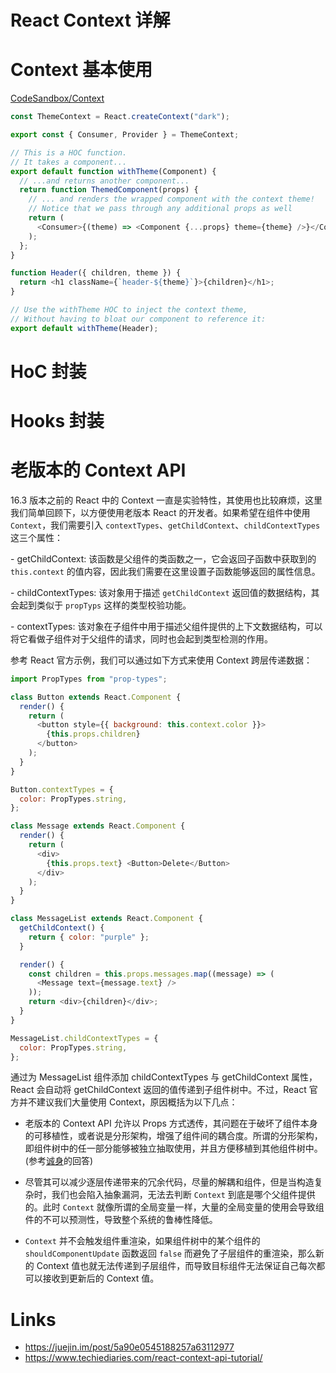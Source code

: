 # React Context 详解

# Context 基本使用

[CodeSandbox/Context](https://codesandbox.io/embed/1yx4kl1jz7)

```js
const ThemeContext = React.createContext("dark");

export const { Consumer, Provider } = ThemeContext;

// This is a HOC function.
// It takes a component...
export default function withTheme(Component) {
  // ...and returns another component...
  return function ThemedComponent(props) {
    // ... and renders the wrapped component with the context theme!
    // Notice that we pass through any additional props as well
    return (
      <Consumer>{(theme) => <Component {...props} theme={theme} />}</Consumer>
    );
  };
}
```

```js
function Header({ children, theme }) {
  return <h1 className={`header-${theme}`}>{children}</h1>;
}

// Use the withTheme HOC to inject the context theme,
// Without having to bloat our component to reference it:
export default withTheme(Header);
```

# HoC 封装

# Hooks 封装

# 老版本的 Context API

16.3 版本之前的 React 中的 Context 一直是实验特性，其使用也比较麻烦，这里我们简单回顾下，以方便使用老版本 React 的开发者。如果希望在组件中使用 `Context`，我们需要引入 `contextTypes`、`getChildContext`、`childContextTypes` 这三个属性：

- getChildContext: 该函数是父组件的类函数之一，它会返回子函数中获取到的 `this.context` 的值内容，因此我们需要在这里设置子函数能够返回的属性信息。

- childContextTypes: 该对象用于描述 `getChildContext` 返回值的数据结构，其会起到类似于 `propTyps` 这样的类型校验功能。

- contextTypes: 该对象在子组件中用于描述父组件提供的上下文数据结构，可以将它看做子组件对于父组件的请求，同时也会起到类型检测的作用。

参考 React 官方示例，我们可以通过如下方式来使用 Context 跨层传递数据：

```js
import PropTypes from "prop-types";

class Button extends React.Component {
  render() {
    return (
      <button style={{ background: this.context.color }}>
        {this.props.children}
      </button>
    );
  }
}

Button.contextTypes = {
  color: PropTypes.string,
};

class Message extends React.Component {
  render() {
    return (
      <div>
        {this.props.text} <Button>Delete</Button>
      </div>
    );
  }
}

class MessageList extends React.Component {
  getChildContext() {
    return { color: "purple" };
  }

  render() {
    const children = this.props.messages.map((message) => (
      <Message text={message.text} />
    ));
    return <div>{children}</div>;
  }
}

MessageList.childContextTypes = {
  color: PropTypes.string,
};
```

通过为 MessageList 组件添加 childContextTypes 与 getChildContext 属性，React 会自动将 getChildContext 返回的值传递到子组件树中。不过，React 官方并不建议我们大量使用 Context，原因概括为以下几点：

- 老版本的 Context API 允许以 Props 方式透传，其问题在于破坏了组件本身的可移植性，或者说是分形架构，增强了组件间的耦合度。所谓的分形架构，即组件树中的任一部分能够被独立抽取使用，并且方便移植到其他组件树中。(参考[诚身](https://www.zhihu.com/question/267168180/answer/319754359)的回答)

- 尽管其可以减少逐层传递带来的冗余代码，尽量的解耦和组件，但是当构造复杂时，我们也会陷入抽象漏洞，无法去判断 `Context` 到底是哪个父组件提供的。此时 `Context` 就像所谓的全局变量一样，大量的全局变量的使用会导致组件的不可以预测性，导致整个系统的鲁棒性降低。

- `Context` 并不会触发组件重渲染，如果组件树中的某个组件的 `shouldComponentUpdate` 函数返回 `false` 而避免了子层组件的重渲染，那么新的 Context 值也就无法传递到子层组件，而导致目标组件无法保证自己每次都可以接收到更新后的 Context 值。

# Links

- https://juejin.im/post/5a90e0545188257a63112977
- https://www.techiediaries.com/react-context-api-tutorial/

